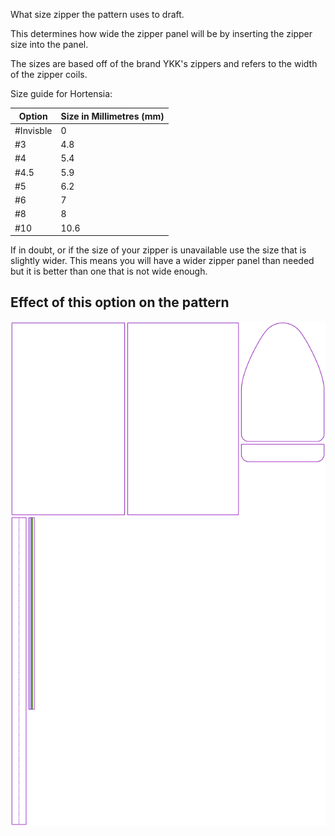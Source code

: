 What size zipper the pattern uses to draft.

This determines how wide the zipper panel will be by inserting the zipper size into the panel.

The sizes are based off of the brand YKK's zippers and refers to the width of the zipper coils.

Size guide for Hortensia:

| Option | Size in Millimetres (mm) |
| ---- | ----------- |
| #Invisble | 0 |
| #3 | 4.8 |
| #4 | 5.4 |
| #4.5 | 5.9 |
| #5 | 6.2 |
| #6 | 7 |
| #8 | 8 |
| #10 | 10.6 |

<Note>

If in doubt, or if the size of your zipper is unavailable use the size that is slightly wider. This means you will have a wider zipper panel than needed but it is better than one that is not wide enough.

</Note>

## Effect of this option on the pattern

![This image shows the effect of this option by superimposing several variants that have a different value for this option](hortensia_zippersize_sample.svg "Effect of this option on the pattern")
